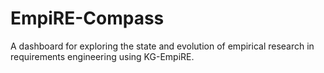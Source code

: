 # EmpiRE-Compass
A dashboard for exploring the state and evolution of empirical research in requirements engineering using KG-EmpiRE. 
